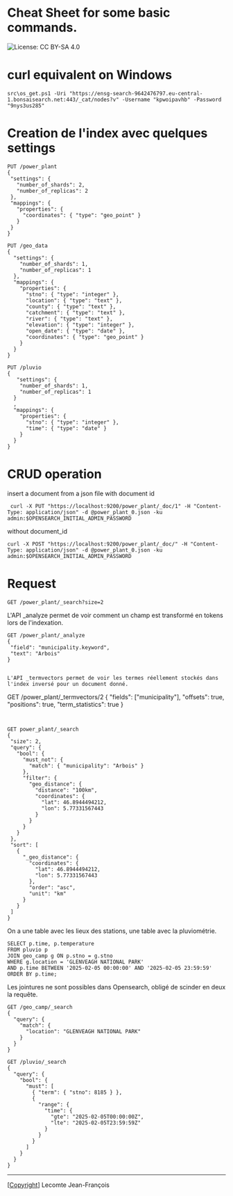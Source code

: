 # Cheat Sheet for some basic commands.

![License: CC BY-SA 4.0](https://img.shields.io/badge/License-CC_BY--SA_4.0-lightgrey.svg)

# curl equivalent on Windows

```
src\os_get.ps1 -Uri "https://ensg-search-9642476797.eu-central-1.bonsaisearch.net:443/_cat/nodes?v" -Username "kpwoipavhb" -Password "9nys3us285"

```


# Creation de l'index avec quelques settings

 ```
 PUT /power_plant 
{
  "settings": {
    "number_of_shards": 2,
    "number_of_replicas": 2
  },
  "mappings": {
    "properties": {
      "coordinates": { "type": "geo_point" }
    }
  }
}
 ```

```
PUT /geo_data
{
  "settings": {
    "number_of_shards": 1,
    "number_of_replicas": 1
  },
  "mappings": {
    "properties": {
      "stno": { "type": "integer" },
      "location": { "type": "text" },
      "county": { "type": "text" },
      "catchment": { "type": "text" },
      "river": { "type": "text" },
      "elevation": { "type": "integer" },
      "open_date": { "type": "date" },
      "coordinates": { "type": "geo_point" }
    }
  }
}
```

```
PUT /pluvio 
{
   "settings": {
    "number_of_shards": 1,
    "number_of_replicas": 1
  }
  ,
  "mappings": {
    "properties": {
      "stno": { "type": "integer" },
      "time": { "type": "date" }
    }
  }
}

```

# CRUD operation

insert a document from a json file with document id 
```
 curl -X PUT "https://localhost:9200/power_plant/_doc/1" -H "Content-Type: application/json" -d @power_plant_0.json -ku admin:$OPENSEARCH_INITIAL_ADMIN_PASSWORD
 ```

 without document_id

 ```
 curl -X POST "https://localhost:9200/power_plant/_doc/" -H "Content-Type: application/json" -d @power_plant_0.json -ku admin:$OPENSEARCH_INITIAL_ADMIN_PASSWORD
 ```

 # Request



 ```
GET /power_plant/_search?size=2
 ```
 L'API _analyze permet de voir comment un champ est transformé en tokens lors de l'indexation.
 ```
GET /power_plant/_analyze
{
  "field": "municipality.keyword",
  "text": "Arbois"
}


L'API _termvectors permet de voir les termes réellement stockés dans l'index inversé pour un document donné.
 ```
GET /power_plant/_termvectors/2
{
  "fields": ["municipality"],
  "offsets": true,
  "positions": true,
  "term_statistics": true
}
 ```


 ```

 ```
 GET power_plant/_search
{
  "size": 2, 
  "query": {
    "bool": {
      "must_not": {
        "match": { "municipality": "Arbois" }  
      },
      "filter": {
        "geo_distance": {
          "distance": "100km",  
          "coordinates": {
            "lat": 46.8944494212,
            "lon": 5.77331567443
          }
        }
      }
    }
  },
  "sort": [
    {
      "_geo_distance": {
        "coordinates": {
          "lat": 46.8944494212,
          "lon": 5.77331567443
        },
        "order": "asc",
        "unit": "km"
      }
    }
  ]
}
 ```


On a une table avec les lieux des stations, une table avec la pluviométrie.
```
SELECT p.time, p.temperature
FROM pluvio p
JOIN geo_camp g ON p.stno = g.stno
WHERE g.location = 'GLENVEAGH NATIONAL PARK'
AND p.time BETWEEN '2025-02-05 00:00:00' AND '2025-02-05 23:59:59'
ORDER BY p.time;
```

Les jointures ne sont possibles dans Opensearch, obligé de scinder en deux la requête.

```
GET /geo_camp/_search
{
  "query": {
    "match": {
      "location": "GLENVEAGH NATIONAL PARK"
    }
  }
}
```

```
GET /pluvio/_search
{
  "query": {
    "bool": {
      "must": [
        { "term": { "stno": 8185 } },
        {
          "range": {
            "time": {
              "gte": "2025-02-05T00:00:00Z",
              "lte": "2025-02-05T23:59:59Z"
            }
          }
        }
      ]
    }
  }
}
```


---
[[Copyright](../copyright.txt)] Lecomte Jean-François
 

